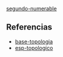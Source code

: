 [segundo-numerable](pdf/segundo-numerable.pdf)

## Referencias
- [base-topologia](./base-topologia.md)
- [esp-topologico](./esp-topologico.md)
